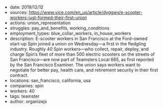 - date: 2019/12/12
- sources: https://www.vice.com/en_us/article/dyggwv/e-scooter-workers-just-formed-their-first-union
- actions: union_representation
- struggles: pay_and_benefits, working_conditions
- employment_types: blue_collar_workers, in_house_workers
- description: E-scooter workers in San Francisco at the Ford-owned start-up Spin joined a union on Wednesday—a first in the fledgling industry. Roughly 40 Spin workers—who collect, repair, deploy, and charge Spin’s fleet of more than 500 electric scooters on the streets of San Francisco—are now part of Teamsters Local 665, as first reported by the San Francisco Examiner. The union says workers want to negotiate for better pay, health care, and retirement security in their first contract.
- locations: san_francisco, california, usa
- companies: spin
- workers: 40
- tags: teamster
- author: organizejs
